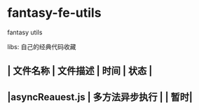 # fantasy-fe-utils
fantasy utils

libs:
自己的经典代码收藏

| 文件名称      | 文件描述          | 时间 | 状态   |
--------------------------------------------------
|asyncReauest.js | 多方法异步执行 | | 暂时|
-------------------------------------------------